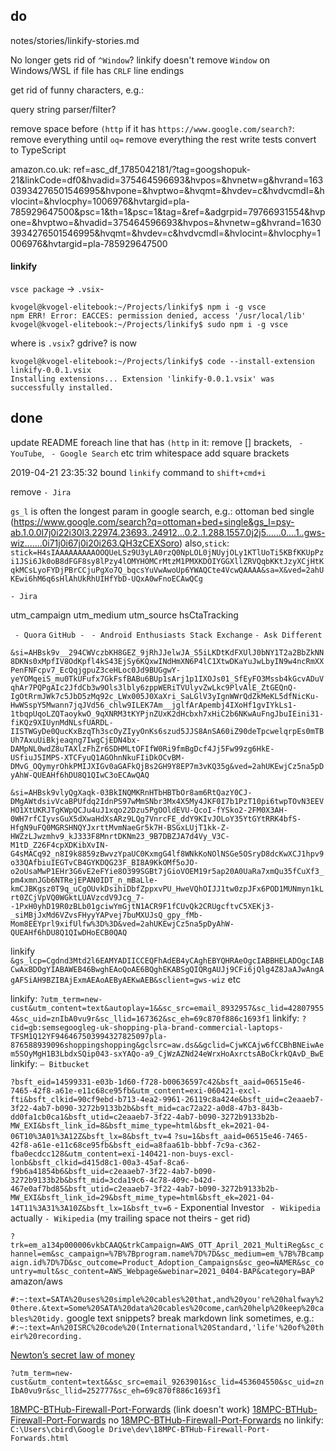 


## do

notes/stories/linkify-stories.md

No longer gets rid of `^Window`? linkify doesn't remove `Window` on Windows/WSL if file has `CRLF` line endings

get rid of funny characters, e.g.: ‎


query string parser/filter?

remove space before `(http`
if it has `https://www.google.com/search?`:
  remove everything until `oq=`
  remove everything the rest
write tests
convert to TypeScript


amazon.co.uk:
ref=asc_df_1785042181/?tag=googshopuk-21&linkCode=df0&hvadid=375464596693&hvpos=&hvnetw=g&hvrand=16303934276501546995&hvpone=&hvptwo=&hvqmt=&hvdev=c&hvdvcmdl=&hvlocint=&hvlocphy=1006976&hvtargid=pla-785929647500&psc=1&th=1&psc=1&tag=&ref=&adgrpid=79766931554&hvpone=&hvptwo=&hvadid=375464596693&hvpos=&hvnetw=g&hvrand=16303934276501546995&hvqmt=&hvdev=c&hvdvcmdl=&hvlocint=&hvlocphy=1006976&hvtargid=pla-785929647500


#### linkify

`vsce package` -> `.vsix`-

```
kvogel@kvogel-elitebook:~/Projects/linkify$ npm i -g vsce
npm ERR! Error: EACCES: permission denied, access '/usr/local/lib'
kvogel@kvogel-elitebook:~/Projects/linkify$ sudo npm i -g vsce
```
where is `.vsix`? gdrive? is now

```
kvogel@kvogel-elitebook:~/Projects/linkify$ code --install-extension linkify-0.0.1.vsix
Installing extensions... Extension 'linkify-0.0.1.vsix' was successfully installed.
```

## done

update README
foreach line that has `(http` in it:
  remove [] brackets, ` - YouTube`, ` - Google Search` etc
  trim whitespace
  add square brackets

2019-04-21 23:35:32
bound `linkify` command to `shift+cmd+i`

remove ` - Jira `

`gs_l` is often the longest param in google search, e.g.:
ottoman bed single (https://www.google.com/search?q=ottoman+bed+single&gs_l=psy-ab.1.0.0l7j0i22i30l3.22974.23693..24912...0.2..1.288.1557.0j2j5......0....1..gws-wiz.......0i71j0i67j0i20i263.QH3zCEXSoro)
also,`stick`: `stick=H4sIAAAAAAAAAOOQUeLSz9U3yLA0rzQ0NpLOL0jNUyjOLy1KTlUoTi5KBfKKUpPzi1JSi6Jk0oB8dFGF8sy8lPzy4lOMYHOMCrMtzM1PMXKDOIYGGXllZRVQqbKKtJzyXCjHtKqkMCsLyoFYDjPBrCCjuPgXo7Q_bqcsYuVwAwoUp6YWAQCte4VcwQAAAA&sa=X&ved=2ahUKEwi6hM6q6sHlAhUkRhUIHfYbD-UQxA0wFnoECAwQCg`

` - Jira `

utm_campaign
utm_medium
utm_source
hsCtaTracking

` - Quora`
`GitHub - `
` - Android Enthusiasts Stack Exchange `
` - Ask Different `

`&si=AHBsk9v__294CWVczbKH8GEZ_9jRhJJelwJA_S5iLKDtKdFXUlJ0bNY1T2a2BbZkNN8DKNs0xMpfIV8OdKpfl4kS43EjSy6KQxwINdHmXN6P4lC1XtwDKaYuJwLbyIN9w4ncRmXXPenFNFcpv7_EcQqjgpuZ3ceHLoc0Jd9BUGgwY-yeYOMqeiS_mu0TkUFufx7GkFsfBABu6BUp1sArj1p1IXOJs01_SfEyFO3Mssb4kGcvADuVqhAr7PQPgAIc2JfdCb3w9Ols3lbly6zppWERiTVUlyvZwLkc9PlvAlE_ZtGEQnQ-IgOtRrmJWk7c5JbD5zMq92c_LWx005J0XaXri_SaLGlV3yIgnWWrQdZkMeKL5dfNicKu-HwWSspY5Mwann7jqJVd56_chlw9ILEK7Am__jglfArApembj4IXoHf1gvIYkLs1-1tbqpUqoLZQTaoykwO_9qXNRM3tKYPjnZUxK2dHcbxh7xHiC2b6NKwAuFngJbuIEini31-fiKQz9XIUynMdNLsfUARDL-IISTWGyDe0QucKxBzqTh3scOyZIyyOnKs6szud5JJS8AnSA60iZ90deTpcwelqrpEs0mTBUh7AxuUiBkjeaqng7IwgCjEDN4bx-DAMpNL0wdZ8uTAXlzFhZr6SDHMLtOFIfW0Ri9fmBgDcf4Jj5Fw99zg6HkE-USfiuJ5IMPS-XTCFyuQ1AGOhnNkuFIiDkOCvBM-DMvG_OQymyrOhkPMIJXIGv0aGAFkQjBs2GH9Y8EP7m3vKQ35g&ved=2ahUKEwjCz5na5pDyAhW-QUEAHf6hDU8Q1QIwC3oECAwQAQ`

`&si=AHBsk9vlyQgXaqk-03BkINQMKRnHTbHBTbOr8am6RtQazY0CJ-DMgAWtdsivVcaBPUfdq2IdnPS97wMmSNbr3Mx4X5My4JKF0I7b1PzT10pi6twpTOvN3EEVHO1XtUKRJTgKWpQCJu4uJ1xqo22Dzu5PgOOldEVU-QcoI-fYSko2-2FM0X3AH-0WH7rfCIyvsGuX5dXwaHdXsARz9LQg7VnrcFE_ddY9KIvJOLoY35YtGYtRRK4bfS-HfgN9uFQ0MGRSHNQYJxrttMvmNaeGr5k7H-BSGxLUjT1kk-Z-HWZzLJwzmhv9_kJ333F8MnrtDKNm23_9B7DBZJA7d4Vy_V3C-M1tD_Z26F4cpXDKibXvIN-G4sMACq92_n8I9k8859zBwvzYpaUC0KxmgG4lf8WNkKoNOlNSGe5OSryD8dcKwXCJ1hpv9o33QAfbiuIEGTvCB4GYKDQG23F_BI8A9KkOMf5oJO-o2oUsaMwP1EHr3G6vE2eFYie8O399SGBt7jGioVOEM19r5ap20A0UaRa7xmQu35fCuXf3_pm4xmnJGb6NTRejEPAN0IDT_n_mBaLle-kmCJBKgsz0T9q_uCgOUvkDsihiDbfZppxvPU_HweVQhOIJJ1tw0zpJFx6POD1MUNmyn1kLrt0ZCjVpVQ0WGktLUAVzcdV9Jcg_7--1PxH0yhD19R0zBLb01gciwYmGjtN1ACR9F1fCUvQk2CRUgcftvC5XEKj3-_siMBjJxMd6VZvsFHyyYAPvej7buMXUJsQ_gpy_fMb-Mom8EEYprl9xifUlfw%3D%3D&ved=2ahUKEwjCz5na5pDyAhW-QUEAHf6hDU8Q1QIwDHoECB0QAQ`

linkify `&gs_lcp=Cgdnd3Mtd2l6EAMYADIICCEQFhAdEB4yCAghEBYQHRAeOgcIABBHELADOgcIABCwAxBDOgYIABAWEB46BwghEAoQoAE6BQghEKABSgQIQRgAUJj9CFi6jQlg4Z8JaAJwAngAgAFSiAH9BZIBAjExmAEAoAEByAEKwAEB&sclient=gws-wiz` etc



linkify:
`?utm_term=new-cust&utm_content=text&autoplay=1&&sc_src=email_8932957&sc_lid=428079554&sc_uid=znIbA0vu9r&sc_llid=167362&sc_eh=69c870f886c1693f1`
linkify: `?cid=gb:semsegoogleg-uk-shopping-pla-brand-commercial-laptops-TFSM1Q12YF946467503994327825097pla-876588939096shoppingshopping&gclsrc=aw.ds&&gclid=CjwKCAjw6fCCBhBNEiwAem5SOyMgH1B3LbdxSQip043-sxYAQo-a9_CjWzAZNd24eWrxHoAxrctsABoCkrkQAvD_BwE`
linkify: ` — Bitbucket `

`?bsft_eid=14599331-e03b-1d60-f728-b00636597c42&bsft_aaid=06515e46-7465-42f8-a61e-e11c68ce95fb&utm_content=exi-060421-excl-fti&bsft_clkid=90cf9ebd-b713-4ea2-9961-26119c8a424e&bsft_uid=c2eaaeb7-3f22-4ab7-b090-3272b9133b2b&bsft_mid=cac72a22-a0d8-47b3-843b-dd0fa1cb0ca1&bsft_utid=c2eaaeb7-3f22-4ab7-b090-3272b9133b2b-MW_EXI&bsft_link_id=8&bsft_mime_type=html&bsft_ek=2021-04-06T10%3A01%3A12Z&bsft_lx=8&bsft_tv=4`
`?su=1&bsft_aaid=06515e46-7465-42f8-a61e-e11c68ce95fb&bsft_eid=a8faa61b-bbbf-7c9a-c362-fba0ecdcc128&utm_content=exi-140421-non-buys-excl-lonb&bsft_clkid=d415d8c1-00a3-45af-8ca6-f9b6a41854b6&bsft_uid=c2eaaeb7-3f22-4ab7-b090-3272b9133b2b&bsft_mid=3cda19c6-4c78-409c-b42d-467e0af7bd85&bsft_utid=c2eaaeb7-3f22-4ab7-b090-3272b9133b2b-MW_EXI&bsft_link_id=29&bsft_mime_type=html&bsft_ek=2021-04-14T11%3A31%3A10Z&bsft_lx=1&bsft_tv=6` - Exponential Investor
` - Wikipedia`
actually ` - Wikipedia ` (my trailing space not theirs - get rid)

`?trk=em_a134p000006vkbCAAQ&trkCampaign=AWS_OTT_April_2021_MultiReg&sc_channel=em&sc_campaign=%7B%7Bprogram.name%7D%7D&sc_medium=em_%7B%7Bcampaign.id%7D%7D&sc_outcome=Product_Adoption_Campaigns&sc_geo=NAMER&sc_country=mult&sc_content=AWS_Webpage&webinar=2021_0404-BAP&category=BAP` amazon/aws

`#:~:text=SATA%20uses%20simple%20cables%20that,and%20you're%20halfway%20there.&text=Some%20SATA%20data%20cables%20come,can%20help%20keep%20cables%20tidy.` google text snippets?
break markdown link sometimes, e.g.: `#:~:text=An%20ISRC%20code%20(International%20Standard,'life'%20of%20their%20recording.`

[Newton’s secret law of money ](https://pro.southbankresearch.com/p/FTI-1220-MR/EFTIX626/?customerNumber=000130056823&campaignId=4d178bc7-4f8d-4927-8d3d-8249e149ee4c&r=eml&experimentId=51a5eb8b-0746-7bea-63bb-746a05a0e4c2&vid=kOT4HN&customerId=000130056823-000130690868&utm_content=faf-030621-endo-fti-eng-non-buy&bsft_clkid=7d025eda-c173-48a8-a748-1d5b27c23165&bsft_uid=c2eaaeb7-3f22-4ab7-b090-3272b9133b2b&bsft_mid=c2f7ad22-8fad-4edb-9661-84b328eb6c5d&bsft_eid=51a5eb8b-0746-7bea-63bb-746a05a0e4c2&bsft_utid=c2eaaeb7-3f22-4ab7-b090-3272b9133b2b-SB_FAF&bsft_mime_type=html&bsft_ek=2021-06-03T19%3A01%3A26Z&bsft_aaid=b80f057b-39db-472e-a08e-240b3587adc9&bsft_lx=1&bsft_tv=2&h=true)

`?utm_term=new-cust&utm_content=text&&sc_src=email_9263901&sc_lid=453604550&sc_uid=znIbA0vu9r&sc_llid=252777&sc_eh=69c870f886c1693f1`





[18MPC-BTHub-Firewall-Port-Forwards](file:///C:\Users\cbird\Google%20Drive\dev\18MPC-BTHub-Firewall-Port-Forwards.html) (link doesn't work)
[18MPC-BTHub-Firewall-Port-Forwards](file://C:\\Users\\cbird\\Google%20Drive\\dev\\18MPC-BTHub-Firewall-Port-Forwards.html) no
[18MPC-BTHub-Firewall-Port-Forwards](file://C:/Users/cbird/Google%20Drive/dev/18MPC-BTHub-Firewall-Port-Forwards.html) no
linkify: `C:\Users\cbird\Google Drive\dev\18MPC-BTHub-Firewall-Port-Forwards.html`


